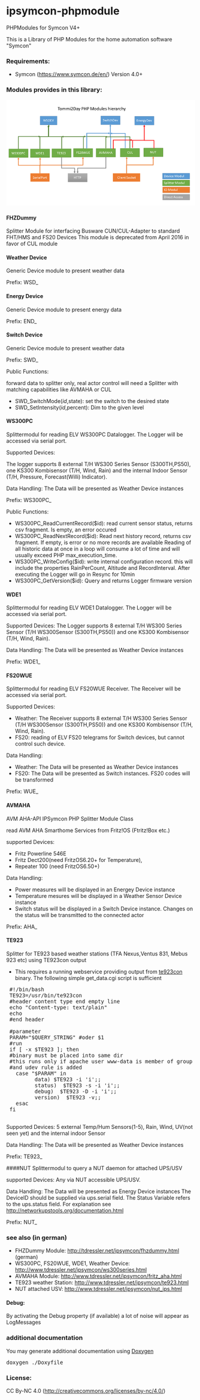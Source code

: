 # ipsymcon-phpmodule
PHPModules for Symcon V4+

This is a Library of PHP Modules for the home automation software "Symcon"


### Requirements:
* Symcon (https://www.symcon.de/en/) Version 4.0+

### Modules provides in this library:

 ![Module Hierarchy](doc/images/PHPModules.png)

#### FHZDummy
Splitter Module for interfacing Busware CUN/CUL-Adapter to standard FHT/HMS and FS20 Devices
This module is deprecated from April 2016 in favor of CUL module

#### Weather Device
Generic Device module to present weather data

Prefix: WSD_

#### Energy Device
Generic Device module to present energy data

Prefix: END_

#### Switch Device
Generic Device module to present weather data

Prefix: SWD_

Public Functions:

forward data to splitter only, real actor control will need a Splitter with matching capabilities like AVMAHA or CUL

* SWD_SwitchMode($id,$state): set the switch to the desired state
* SWD_SetIntensity($id,$percent): Dim to the given level

#### WS300PC
Splittermodul for reading ELV WS300PC Datalogger. The Logger will be accessed via serial port.

Supported Devices:

The logger supports 8 external T/H WS300 Series Sensor (S300TH,PS50), one KS300 Kombisensor (T/H, Wind, Rain)
and the internal Indoor Sensor (T/H, Pressure, Forecast(Willi) Indicator).

Data Handling: The Data will be presented as Weather Device instances

Prefix: WS300PC_

 Public Functions:
* WS300PC_ReadCurrentRecord($id): read current sensor status, returns csv fragment. Is empty, an error occured
* WS300PC_ReadNextRecord($id): Read next history record, returns csv fragment. If empty, is error or no more records are available
Reading of all historic data at once in a loop will consume a lot of time and will usually exceed PHP max_execution_time.
* WS300PC_WriteConfig($id): write internal configuration record. this will include the properties
        RainPerCount, Altitude and RecordInterval. After executing the Logger will go in Resync for 10min
* WS300PC_GetVersion($id): Query and returns Logger firmware version

#### WDE1
Splittermodul for reading ELV WDE1 Datalogger.  The Logger will be accessed via serial port.

Supported Devices:
The Logger supports 8 external T/H WS300 Series Sensor (T/H WS300Sensor (S300TH,PS50)) and one KS300 Kombisensor (T/H, Wind, Rain).

Data Handling: The Data will be presented as Weather Device instances

Prefix: WDE1_

#### FS20WUE
Splittermodul for reading ELV FS20WUE Receiver.  The Receiver will be accessed via serial port.

Supported Devices:

* Weather: The Receiver supports 8 external T/H WS300 Series Sensor (T/H WS300Sensor (S300TH,PS50)) and one KS300 Kombisensor (T/H, Wind, Rain).
* FS20: reading of ELV FS20 telegrams for Switch devices, but cannot control such device.

Data Handling:
* Weather: The Data will be presented as Weather Device instances
* FS20: The Data will be presented as Switch instances. FS20 codes will be transformed

Prefix: WUE_

#### AVMAHA

AVM AHA-API IPSymcon PHP Splitter Module Class

read AVM AHA Smarthome Services from Fritz!OS (Ftritz!Box etc.)

supported Devices: 
* Fritz Powerline 546E
* Fritz Dect200(need FritzOS6.20+ for Temperature), 
* Repeater 100 (need FritzOS6.50+)

Data Handling:
* Power measures will be displayed in an Energey Device instance
* Temperature mesures will be displayed in a Weather Sensor Device instance
* Switch status will be displayed in a Switch Device instance. Changes on the status will be transmitted to the connected actor

Prefix: AHA_

#### TE923
Splitter for TE923 based weather stations (TFA Nexus,Ventus 831, Mebus 923 etc) using TE923con output
 * This requires a running webservice providing output from <a href="http://te923.fukz.org/">te923con</a> binary.
 The following simple get_data.cgi script is sufficient
 <pre>
 #!/bin/bash
 TE923=/usr/bin/te923con
 #header content type end empty line
 echo "Content-type: text/plain"
 echo
 #end header

 #parameter
 PARAM="$QUERY_STRING" #oder $1
 #run
 if [ -x $TE923 ]; then
 #binary must be placed into same dir
 #this runs only if apache user www-data is member of group plugdev
 #and udev rule is added
   case "$PARAM" in
         data) $TE923 -i 'i';;
         status)  $TE923 -s -i 'i';;
         debug)  $TE923 -D -i 'i';;
         version)  $TE923 -v;;
   esac
 fi
 </pre>

Supported Devices:
5 external Temp/Hum Sensors(1-5), Rain, Wind, UV(not seen yet) and the internal indoor Sensor

Data Handling: The Data will be presented as Weather Device instances

Prefix: TE923_

####NUT
Splittermodul to query a NUT daemon for attached UPS/USV

supported Devices:
Any via NUT accessible UPS/USV.

Data Handling:
The Data will be presented as Energy Device instances
  The DeviceID should be supplied via ups.serial field. The Status Variable refers to the ups.status field.
  For explanation see
 http://networkupstools.org/documentation.html

Prefix: NUT_

### see also (in german)
* FHZDummy Module: http://tdressler.net/ipsymcon/fhzdummy.html (german)
* WS300PC, FS20WUE, WDE1, Weather Device: http://www.tdressler.net/ipsymcon/ws300series.html
* AVMAHA Module: http://www.tdressler.net/ipsymcon/fritz_aha.html
* TE923 weather Station: http://www.tdressler.net/ipsymcon/te923.html
* NUT attached USV: http://www.tdressler.net/ipsymcon/nut_ips.html

#### Debug:
By activating the Debug property (if available) a lot of noise will appear as LogMessages

### additional documentation
You may generate additional documentation using <a href="http://www.stack.nl/~dimitri/doxygen/index.html"> Doxygen</a>
<pre>
doxygen ./Doxyfile
</pre>
### License:
CC By-NC 4.0 (http://creativecommons.org/licenses/by-nc/4.0/)
